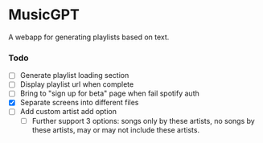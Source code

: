 # MusicGPT

A webapp for generating playlists based on text.

### Todo

- [ ] Generate playlist loading section
- [ ] Display playlist url when complete
- [ ] Bring to "sign up for beta" page when fail spotify auth
- [x] Separate screens into different files
- [ ] Add custom artist add option
  - [ ] Further support 3 options: songs only by these artists, no songs by these artists, may or may not include these artists.